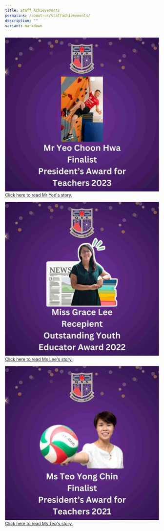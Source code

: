 ```yaml
---
title: Staff Achievements
permalink: /about-us/staffachievements/
description: ""
variant: markdown
---
```


![](/images/yeoachievement.jpg)
[Click here to read Mr Yeo's story.](https://www.schoolbag.edu.sg/story/read-e-stead-e-pe!-how-this-sports-coach-leapt-for-tech)

![](/images/graceachivement.jpg)
[Click here to read Ms Lee's story.](https://www.schoolbag.edu.sg/story/the-power-of-honest-conversations)

![](/images/yongchiinachievement.jpg) 
[Click here to read Ms Teo's story.](https://www.schoolbag.edu.sg/story/be-good-be-grateful)